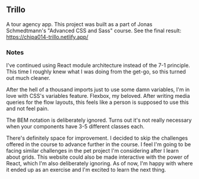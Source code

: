 ## Trillo

A tour agency app. This project was built as a part of Jonas Schmedtmann's "Advanced CSS and Sass" course. See the final result: https://chipa014-trillo.netlify.app/

### Notes

I've continued using React module architecture instead of the 7-1 principle. This time I roughly knew what I was doing from the get-go, so this turned out much cleaner.

After the hell of a thousand imports just to use some damn variables, I'm in love with CSS's variables feature.
Flexbox, my beloved. After writing media queries for the flow layouts, this feels like a person is supposed to use this and not feel pain.

The BEM notation is deliberately ignored. Turns out it's not really necessary when your components have 3-5 different classes each.

There's definitely space for improvement. I decided to skip the challenges offered in the course to advance further in the course. I feel I'm going to be facing similar challenges in the pet project I'm considering after I learn about grids. This website could also be made interactive with the power of React, which I'm also deliberately ignoring. As of now, I'm happy with where it ended up as an exercise and I'm excited to learn the next thing.
